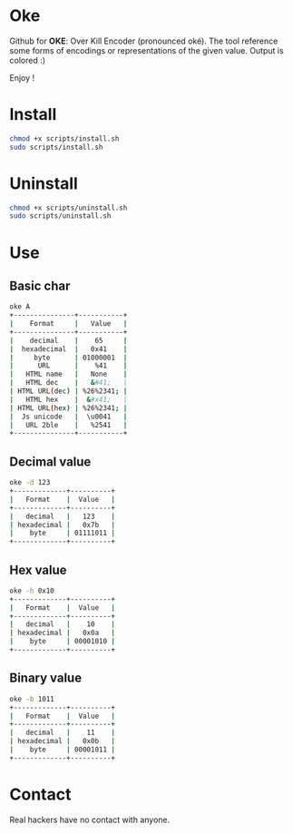 # Oke

Github for **OKE**: Over Kill Encoder (pronounced oké). The tool reference some forms of encodings or representations of the given value. Output is colored :)

Enjoy !

# Install

```bash
chmod +x scripts/install.sh
sudo scripts/install.sh
```

# Uninstall

```bash
chmod +x scripts/uninstall.sh
sudo scripts/uninstall.sh
```

# Use

## Basic char

```bash
oke A
+---------------+-----------+
|    Format     |   Value   |
+---------------+-----------+
|    decimal    |    65     |
|  hexadecimal  |   0x41    |
|     byte      | 01000001  |
|      URL      |    %41    |
|   HTML name   |   None    |
|   HTML dec    |   &#41;   |
| HTML URL(dec) | %26%2341; |
|   HTML hex    |  &#x41;   |
| HTML URL(hex) | %26%2341; |
|  Js unicode   |  \u0041   |
|   URL 2ble    |   %2541   |
+---------------+-----------+
```

## Decimal value

```bash
oke -d 123
+-------------+----------+
|   Format    |  Value   |
+-------------+----------+
|   decimal   |   123    |
| hexadecimal |   0x7b   |
|    byte     | 01111011 |
+-------------+----------+
```

## Hex value

```bash
oke -h 0x10
+-------------+----------+
|   Format    |  Value   |
+-------------+----------+
|   decimal   |    10    |
| hexadecimal |   0x0a   |
|    byte     | 00001010 |
+-------------+----------+
```

## Binary value

```bash
oke -b 1011
+-------------+----------+
|   Format    |  Value   |
+-------------+----------+
|   decimal   |    11    |
| hexadecimal |   0x0b   |
|    byte     | 00001011 |
+-------------+----------+
```

# Contact

Real hackers have no contact with anyone.
